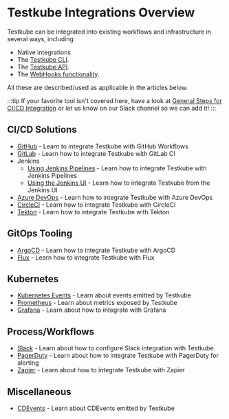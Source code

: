 # Testkube Integrations Overview

Testkube can be integrated into existing workflows and infrastructure in several ways, including 
- Native integrations
- The [Testkube CLI](/articles/install/cli).
- The [Testkube API](/openapi/overview).
- The [WebHooks functionality](/articles/webhooks).

All these are described/used as applicable in the articles below.

:::tip
If your favorite tool isn't covered here, have a look
at [General Steps for CI/CD Integration](/articles/cicd-overview#general-steps-for-cicd-integration) or let
us know on our Slack channel so we can add it!
:::

## CI/CD Solutions

- [GitHub](/articles/github-actions) - Learn to integrate Testkube with GitHub Workflows
- [GitLab](/articles/gitlab) - Learn how to integrate Testkube with GitLab CI
- Jenkins
  - [Using Jenkins Pipelines](/articles/jenkins) - Learn how to integrate Testkube with Jenkins Pipelines
  - [Using the Jenkins UI](/articles/jenkins-ui) - Learn how to integrate Testkube from the Jenkins UI
- [Azure DevOps](/articles/azure) - Learn how to integrate Testkube with Azure DevOps
- [CircleCI](/articles/circleci) - Learn how to integrate Testkube with CircleCI
- [Tekton](/articles/tekton) - Learn how to integrate Testkube with Tekton

## GitOps Tooling

- [ArgoCD](/articles/argocd-integration) - Learn how to integrate Testkube with ArgoCD
- [Flux](/articles/flux-integration) - Learn how to integrate Testkube with Flux

## Kubernetes

- [Kubernetes Events](/articles/k8s-events) - Learn about events emitted by Testkube
- [Prometheus](/articles/metrics) - Learn about metrics exposed by Testkube
- [Grafana](/articles/grafana) - Learn about how to integrate with Grafana

## Process/Workflows

- [Slack](/articles/slack-integration) - Learn about how to configure Slack integration with Testkube.
- [PagerDuty](https://testkube.io/learn/critical-test-based-alerting-with-pagerduty-and-testkube) - Learn about how to integrate Testkube with PagerDuty for alerting
- [Zapier](https://testkube.io/learn/integrating-testkube-and-zapier-for-instant-email-alerts) - Learn about how to integrate Testkube with Zapier

## Miscellaneous
 
- [CDEvents](/articles/cd-events) - Learn about CDEvents emitted by Testkube




